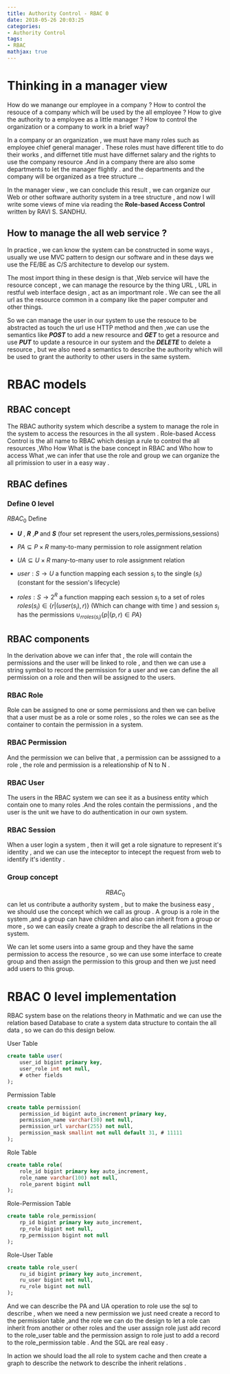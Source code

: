 ```yaml
---
title: Authority Control - RBAC 0
date: 2018-05-26 20:03:25
categories:
- Authority Control
tags:
- RBAC
mathjax: true
---
```


# Thinking in a manager view

How do we manange our employee in a company ? How to control the resouce of a company which will be used by the all employee ? How to give the authority to a employee as a little manager ? How to control the organization or a company to work in a brief way?

In a company or an organization , we must have many roles such as employee chief general manager . These roles must have different title to do their works , and differnet title must have differnet salary and the rights to use the company resource .And in a company there are also some departments to let the manager flightly . and the departments and the company will be organized as a tree structure ...

<!--more-->

In the manager view , we can conclude this result , we can organize our Web or other software authority system in a tree structure , and now I will write some views of mine via reading the **Role-based Access Control** written by RAVl S. SANDHU.

## How to manage the all web service ?

In practice , we can know the system can be constructed in some ways , usually we use MVC pattern to design our software and in these days we use the FE/BE as C/S architecture to develop our system.

The most import thing in these design is that ,Web service will have the resource concept , we can manage the resource by the thing URL , URL in restful web interface design , act as an importmant role . We can see the all url as the resource common in a company like the paper computer and other things.

So we can manage the user in our system to use the resouce to be abstracted as touch the url use HTTP method and then ,we can use the semantics like ***POST*** to add a new resource and ***GET*** to get a resource and use ***PUT*** to update a resource in our system and the ***DELETE*** to delete a resource , but we also need a semantics to describe the authority which will be used to grant the authority to other users in the same system.

# RBAC models

## RBAC concept

The RBAC authority system which describe a system to manage the role in the system to access the resources in the all system . Role-based Access Control is the all name to RBAC which design a rule to control the all resources ,Who How What is the base concept in RBAC and Who how to access What ,we can infer that use the role and group we can organize the all primission to user in a easy way . 

## RBAC defines

### Define 0 level

$RBAC_0$ Define

* ***U*** , ***R*** ,***P*** and ***S*** (four set represent the users,roles,permissions,sessions)

* $PA \subseteq P \times R$ many-to-many permission to role assignment relation 

* $UA \subseteq U \times R$ many-to-many user to role assignment relation

* $user: S \to U$ a function mapping each session $s_i$ to the single $\left( s_i \right)$ (constant for the session's lifecycle)

* $roles: S \to 2^R$ a function mapping each session $s_i$ to a set of roles $roles \left( s_i \right) \in \left\{ r | \left( user \left( s_i \right) , r \right)\right\}$ (Which can change with time ) and session $s_i$ has the permissions $\cup _{rroles \left( s_i \right)} \left\{ p | \left( p , r \right) \in PA \right\}$


## RBAC components 

In the derivation above we can infer that , the role will contain the permissions and the user will be linked to role , and then we can use a string symbol to record the permission for a user and we can define the all permission on a role and then will be assigned to the users.

### RBAC Role

Role can be assigned to one or some permissions and then we can belive that a user must be as a role or some roles , so the roles we can see as the container to contain the permission in a system.

### RBAC Permission

And the permission we can belive that , a permission can be asssigned to a role , the role and permission is a releationship of N to N .

### RBAC User

The users in the RBAC system we can see it as a business entity which contain one to many roles .And the roles contain the permissions , and the user is the unit we have to do authentication in our own system.

### RBAC Session

When a user login a system , then it will get a role signature to represent it's identity , and we can use the inteceptor to intecept the request from web to identify it's identity .

### Group concept 

$$RBAC_0$$ can let us contribute a authority system , but to make the business easy , we should use the concept which we call as group . A group is a role in the system ,and a group can have children and also can inherit from a group or more , so we can easily create a graph to describe the all relations in the system.

We can let some users into a same group and they have the same permission to access the resource , so we can use some interface to create group and then assign the permission to this group and then we just need add users to this group.

# RBAC 0 level implementation 

RBAC system base on the relations theory in Mathmatic and we can use the relation based Database to crate a system data structure to contain the all data , so we can do this design below.

User Table 

```sql
create table user(
    user_id bigint primary key,
    user_role int not null,
    # other fields 
);
```

Permission Table

```sql
create table permission(
    permission_id bigint auto_increment primary key,
    permission_name varchar(30) not null,
    permission_url varchar(255) not null,
    permission_mask smallint not null default 31, # 11111
);
```

Role Table 

```sql
create table role(
    role_id bigint primary key auto_increment,
    role_name varchar(100) not null,
    role_parent bigint null
);

```

Role-Permission Table

```sql
create table role_permission(
    rp_id bigint primary key auto_increment,
    rp_role bigint not null,
    rp_permission bigint not null
);
```

Role-User Table

```sql
create table role_user(
    ru_id bigint primary key auto_increment,
    ru_user bigint not null,
    ru_role bigint not null
);
```

And we can describe the PA and UA operation to role use the sql to describe , when we need a new permission we just need create a record to the permission table ,and the role we can do the design to let a role can inherit from another or other roles and the user asssign role just add record to the role_user table and the permission assign to role just to add a record to the role_permission table . And the SQL are real easy .

In action we should load the all role to system cache and then create a graph to describe the network to describe the inherit relations .